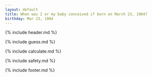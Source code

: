 ```yaml
---
layout: default
title: When was I or my baby conceived if born on March 23, 1904?
birthday: Mar 23, 1904
---
```


{% include header.md %}

{% include guess.md %}

{% include calculate.md %}

{% include safety.md %}

{% include footer.md %}



